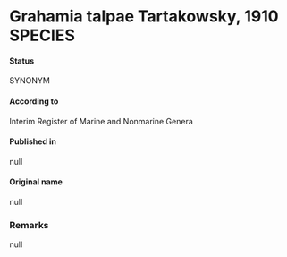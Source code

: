 # Grahamia talpae Tartakowsky, 1910 SPECIES

#### Status
SYNONYM

#### According to
Interim Register of Marine and Nonmarine Genera

#### Published in
null

#### Original name
null

### Remarks
null